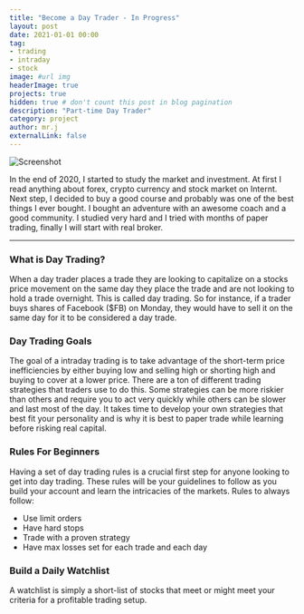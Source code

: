 ```yaml
---
title: "Become a Day Trader - In Progress"
layout: post
date: 2021-01-01 00:00
tag: 
- trading
- intraday
- stock
image: #url img
headerImage: true
projects: true
hidden: true # don't count this post in blog pagination
description: "Part-time Day Trader"
category: project
author: mr.j
externalLink: false
---
```


![Screenshot](https://www.viverepesaro.it/upload/2019_11/530994_CfakepathTrading.jpg)

In the end of 2020, I started to study the market and investment. At first I read anything about forex, crypto currency and stock market on Internt.
Next step, I decided to buy a good course and probably was one of the best things I ever bought. I bought an adventure with an awesome coach and a good community.
I studied very hard and I tried with months of paper trading, finally I will start with real broker.

---
### What is Day Trading?
When a day trader places a trade they are looking to capitalize on a stocks price movement on the same day they place the trade and are not looking to hold a trade overnight.
This is called day trading. So for instance, if a trader buys shares of Facebook ($FB) on Monday, they would have to sell it on the same day for it to be considered a day trade.

### Day Trading Goals
The goal of a intraday trading is to take advantage of the short-term price inefficiencies by either buying low and selling high or shorting high and buying to cover at a lower price. There are a ton of different trading strategies that traders use to do this.
Some strategies can be more riskier than others and require you to act very quickly while others can be slower and last most of the day. It takes time to develop your own strategies that best fit your personality and is why it is best to paper trade while learning before risking real capital.

### Rules For Beginners
Having a set of day trading rules is a crucial first step for anyone looking to get into day trading. These rules will be your guidelines to follow as you build your account and learn the intricacies of the markets. Rules to always follow:

- Use limit orders
- Have hard stops 
- Trade with a proven strategy
- Have max losses set for each trade and each day

### Build a Daily Watchlist
A watchlist is simply a short-list of stocks that meet or might meet your criteria for a profitable trading setup. 